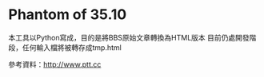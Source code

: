 Phantom of 35.10
===========
本工具以Python寫成，目的是將BBS原始文章轉換為HTML版本
目前仍處開發階段，任何輸入檔將被轉存成tmp.html

參考資料：http://www.ptt.cc
